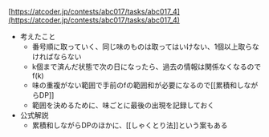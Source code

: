 
[https://atcoder.jp/contests/abc017/tasks/abc017_4](https://atcoder.jp/contests/abc017/tasks/abc017_4)
- 考えたこと
    - 番号順に取っていく、同じ味のものは取ってはいけない、1個以上取らなければならない
    - k個まで済んだ状態で次の日になったら、過去の情報は関係なくなるのでf(k)
    - 味の重複がない範囲で手前のfの範囲和が必要になるので[[累積和しながらDP]]
    - 範囲を決めるために、味ごとに最後の出現を記録しておく
- 公式解説
    - 累積和しながらDPのほかに、[[しゃくとり法]]という案もある
